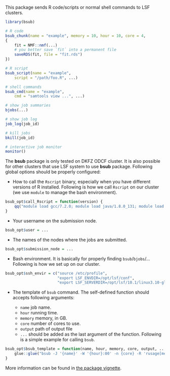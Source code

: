 This package sends R code/scripts or normal shell commands to LSF clusters.

```r
library(bsub)

# R code
bsub_chunk(name = "example", memory = 10, hour = 10, core = 4, 
{
    fit = NMF::nmf(...)
    # you better save `fit` into a permanent file
    saveRDS(fit, file = "fit.rds")
})

# R script
bsub_script(name = "example",
    script = "/path/foo.R", ...)

# shell commands
bsub_cmd(name = "example",
    cmd = "samtools view ...", ...)

# show job summaries
bjobs(...)

# show job log
job_log(job_id)

# kill jobs
bkill(job_id)

# interactive job monitor
monitor()
```

The **bsub** package is only tested on DKFZ ODCF cluster. It is also possible for other 
clusters that use LSF system to use **bsub** package. Following global options should be
properly configured:

- How to call the `Rscript` binary, especially when you have different versions of R installed.
Following is how we call `Rscript` on our cluster (we use `module` to manage the bash environment).

```r
bsub_opt$call_Rscript = function(version) {
    qq("module load gcc/7.2.0; module load java/1.8.0_131; module load R/@{version}; Rscript")
}
```

- Your username on the submission node.

```r
bsub_opt$user = ...
```

- The names of the nodes where the jobs are submitted.

```r
bsub_opt$submission_node = ...
```

- Bash environment. It is basically for properly finding `bsub`/`bjobs`/... Following is how we set up
on our cluster.

```r
bsub_opt$ssh_envir = c("source /etc/profile",
                       "export LSF_ENVDIR=/opt/lsf/conf",
                       "export LSF_SERVERDIR=/opt/lsf/10.1/linux3.10-glibc2.17-x86_64/etc")
```

- The template of `bsub` command. The self-defined function should accepts following arguments:

    * `name` job name.
    * `hour` running time.
    * `memory` memory, in GB.
    * `core` number of cores to use.
    * `output` path of output file
    * `...` should be added as the last argument of the function. Following is a simple example for calling `bsub`.

```r
bsub_opt$bsub_template = function(name, hour, memory, core, output, ...) {
    glue::glue("bsub -J '{name}' -W '{hour}:00' -n {core} -R 'rusage[mem={memory}GB]' -o '{output}'")
}
```

More information can be found in [the package vignette](https://jokergoo.github.io/bsub/articles/bsub_intro.html).

